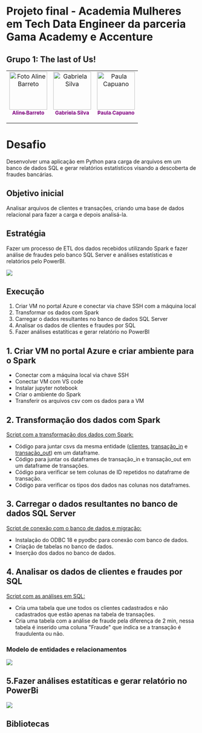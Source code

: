 # Projeto final - Academia Mulheres em Tech Data Engineer da parceria Gama Academy e Accenture

## Grupo 1: The last of Us!
<table align="center">
  <tr>
    <td align="center">
      <a href="https://github.com/alinetsbarreto">
        <img src="https://avatars.githubusercontent.com/u/124752253?v=4" width="100px;" alt="Foto Aline Barreto"/><br>
        <sub style="color: purple;">
          <b>Aline Barreto </b>
        </sub><br>
         <a href="https://www.linkedin.com/in/alinetsbarreto/"><img src="https://img.shields.io/badge/LinkedIn-0077B5?style=for-the-badge&logo=linkedin&logoColor=white" height="15px"></a>
      </a>
    </td>
    <td align="center">
      <a href="https://github.com/gabieng">
        <img src="https://avatars.githubusercontent.com/u/103044907?v=4" width="100px;" alt="Gabriela Silva"/><br>
        <sub style="color: purple;">
          <b> Gabriela Silva </b>
        </sub><br>
         <a href="https://www.linkedin.com/in/gabriela-ssilva/"><img src="https://img.shields.io/badge/LinkedIn-0077B5?style=for-the-badge&logo=linkedin&logoColor=white" height="15px"></a>
      </a>
   </td>
    <td align="center">
      <a href="https://github.com/paulacapuano">
        <img src="https://avatars.githubusercontent.com/u/61557397?v=4" width="100px;" alt="Paula Capuano"/><br>
        <sub style="color: purple;">
          <b> Paula Capuano </b>
        </sub><br>
         <a href="https://www.linkedin.com/in/paulacapuano/"><img src="https://img.shields.io/badge/LinkedIn-0077B5?style=for-the-badge&logo=linkedin&logoColor=white" height="15px"></a>
    </td>
  </tr>
</table>


# Desafio

Desenvolver uma aplicação em Python para carga de arquivos em um banco de dados SQL e gerar relatórios estatísticos visando a descoberta de fraudes bancárias.

## Objetivo inicial

Analisar arquivos de clientes e transações, criando uma base de dados relacional para fazer a carga e depois analisá-la.


## Estratégia 

Fazer um processo de ETL dos dados recebidos utilizando Spark e fazer análise de fraudes pelo banco SQL Server e análises estatísticas e relatórios pelo PowerBI.

<img src="https://github.com/paulacapuano/gama-accenture-grupo1/blob/main/imagem/estrategia.png">
</p>

 
 ## Execução
1. Criar VM no portal Azure e conectar via chave SSH com a máquina local
2. Transformar os dados com Spark
3. Carregar o dados resultantes no banco de dados SQL Server
4. Analisar os dados de clientes e fraudes por SQL
5. Fazer análises estatíticas e gerar relatório no PowerBI

## 1. Criar VM no portal Azure e criar ambiente para o Spark
* Conectar com a máquina local via chave SSH
* Conectar VM com VS code
* Instalar jupyter notebook
* Criar o ambiente do Spark
* Transferir os arquivos csv com os dados para a VM

## 2. Transformação dos dados com Spark

[Script com a transformação dos dados com Spark:](https://github.com/paulacapuano/gama-accenture-grupo1/blob/main/scriptSpark.ipynb)

* Código para juntar csvs da mesma entidade ([clientes](https://github.com/paulacapuano/gama-accenture-grupo1/tree/main/Dados/Clientes), [transação_in](https://github.com/paulacapuano/gama-accenture-grupo1/tree/main/Dados/Transacao-I) e [transação_out](https://github.com/paulacapuano/gama-accenture-grupo1/tree/main/Dados/Transacao-Out)) em um dataframe.
* Código para juntar os dataframes de transação_in e transação_out em um dataframe de transações.
* Código para verificar se tem colunas de ID repetidos no dataframe de transação.
* Código para verificar os tipos dos dados nas colunas nos dataframes.


## 3. Carregar o dados resultantes no banco de dados SQL Server
[Script de conexão com o banco de dados e migração:](https://github.com/paulacapuano/gama-accenture-grupo1/blob/main/script-Spark-conexao-banco.ipynb)

* Instalação do ODBC 18 e pyodbc para conexão com banco de dados.
* Criação de tabelas no banco de dados.
* Inserção dos dados no banco de dados.


## 4. Analisar os dados de clientes e fraudes por SQL
[Script com as análises em SQL:](https://github.com/paulacapuano/gama-accenture-grupo1/blob/main/analise_SQL_clientes_fraudes.sql)

* Cria uma tabela que une todos os clientes cadastrados e não cadastrados que estão apenas na tabela de transações.
* Cria uma tabela com a análise de fraude pela diferença de 2 min, nessa tabela é inserido uma coluna "Fraude" que indica se a transação é fraudulenta ou não.

### Modelo de entidades e relacionamentos
<img src="https://github.com/paulacapuano/gama-accenture-grupo1/blob/main/imagem/relacionamento.png">
</p>


## 5.Fazer análises estatíticas e gerar relatório no PowerBi

<img src="https://github.com/paulacapuano/gama-accenture-grupo1/blob/main/imagem/powerbi.png">
</p>



## Bibliotecas


